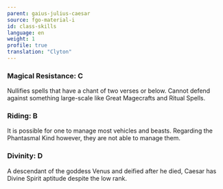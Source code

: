 ```yaml
---
parent: gaius-julius-caesar
source: fgo-material-i
id: class-skills
language: en
weight: 1
profile: true
translation: "Clyton"
---
```


### Magical Resistance: C

Nullifies spells that have a chant of two verses or below. Cannot defend against something large-scale like Great Magecrafts and Ritual Spells.

### Riding: B

It is possible for one to manage most vehicles and beasts. Regarding the Phantasmal Kind however, they are not able to manage them.

### Divinity: D

A descendant of the goddess Venus and deified after he died, Caesar has Divine Spirit aptitude despite the low rank.

